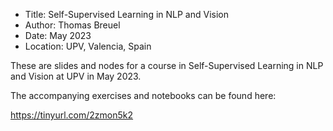 - Title: Self-Supervised Learning in NLP and Vision
- Author: Thomas Breuel
- Date: May 2023
- Location: UPV, Valencia, Spain

These are slides and nodes for a course in Self-Supervised Learning in NLP and Vision at UPV in May 2023.

The accompanying exercises and notebooks can be found here:

https://tinyurl.com/2zmon5k2

